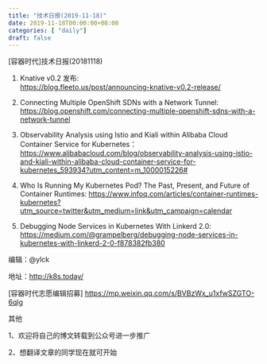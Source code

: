 ```yaml
--- 
title: "技术日报(2019-11-18)" 
date: 2019-11-18T00:00:00+08:00
categories: [ "daily"]
draft: false
---
```

[容器时代]技术日报(20181118)

1. Knative v0.2 发布:  
<https://blog.fleeto.us/post/announcing-knative-v0.2-release/>
  
2. Connecting Multiple OpenShift SDNs with a Network Tunnel:
<https://blog.openshift.com/connecting-multiple-openshift-sdns-with-a-network-tunnel>
  
3. Observability Analysis using Istio and Kiali within Alibaba Cloud Container Service for Kubernetes：<https://www.alibabacloud.com/blog/observability-analysis-using-istio-and-kiali-within-alibaba-cloud-container-service-for-kubernetes_593934?utm_content=m_1000015226#>

4. Who Is Running My Kubernetes Pod? The Past, Present, and Future of Container Runtimes: <https://www.infoq.com/articles/container-runtimes-kubernetes?utm_source=twitter&utm_medium=link&utm_campaign=calendar>
  
5. Debugging Node Services in Kubernetes With Linkerd 2.0: 
<https://medium.com/@grampelberg/debugging-node-services-in-kubernetes-with-linkerd-2-0-f878382fb380>

编辑：@ylck

地址：http://k8s.today/

[容器时代志愿编辑招募] https://mp.weixin.qq.com/s/BVBzWx_u1xfwSZGTO-6qlg

其他

1、欢迎将自己的博文转载到公众号进一步推广

2、想翻译文章的同学现在就可开始

